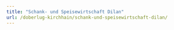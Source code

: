 ```yaml
---
title: "Schank- und Speisewirtschaft Dilan"
url: /doberlug-kirchhain/schank-und-speisewirtschaft-dilan/
---
```

